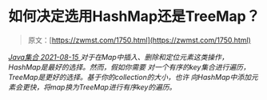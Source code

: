 <!--yml
category: 未分类
date: 0001-01-01 00:00:00
--->

# 如何决定选用HashMap还是TreeMap？

> 原文：[https://zwmst.com/1750.html](https://zwmst.com/1750.html)

   [ *Java集合* ](https://zwmst.com/java%e9%9b%86%e5%90%88)*[ <time datetime="2021-08-15T16:22:57+08:00"> 2021-08-15 </time> ](https://zwmst.com/1750.html)  对于在Map中插入、删除和定位元素这类操作，HashMap是最好的选择。然而，假如你需要 对一个有序的key集合进行遍历，TreeMap是更好的选择。基于你的collection的大小，也许 向HashMap中添加元素会更快，将map换为TreeMap进行有序key的遍历。*